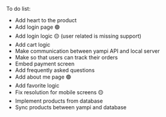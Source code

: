 To do list: 

- Add heart to the product
- Add login page 🟢
- Add login logic 🟡 (user related is missing support)
- Add cart logic
- Make communication between yampi API and local server
- Make so that users can track their orders
- Embed payment screen
- Add frequently asked questions
- Add about me page 🟢
- Add favorite logic
- Fix resolution for mobile screens 🟡
- Implement products from database
- Sync products between yampi and database
  

